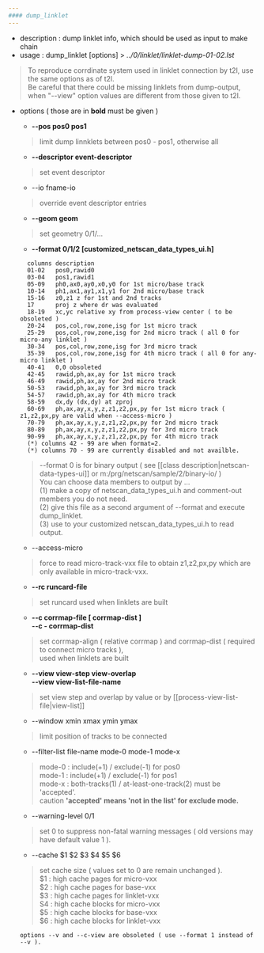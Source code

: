 ```yaml
---
#### dump_linklet
---
```


+ description : dump linklet info, which should be used as input to make chain  
+ usage : dump_linklet [options] > *../0/linklet/linklet-dump-01-02.lst*  
> To reproduce corrdinate system used in linklet connection by t2l, use the same options as of t2l.  
> Be careful that there could be missing linklets from dump-output, when "--view" option values are different from those given to t2l.  

+ options ( those are in **bold** must be given )  
  - **--pos pos0 pos1**
  > limit dump linnklets between pos0 - pos1, otherwise all  

  - **--descriptor event-descriptor**
  > set event descriptor  

  - --io fname-io
  > override event descriptor entries  

  - **--geom geom**
  > set geometry 0/1/...  

  - **--format 0/1/2 [customized_netscan_data_types_ui.h]**
  ```
    columns description
    01-02   pos0,rawid0
    03-04   pos1,rawid1
    05-09   ph0,ax0,ay0,x0,y0 for 1st micro/base track
    10-14   ph1,ax1,ay1,x1,y1 for 2nd micro/base track
    15-16   z0,z1 z for 1st and 2nd tracks
    17      proj z where dr was evaluated
    18-19   xc,yc relative xy from process-view center ( to be obsoleted )
    20-24   pos,col,row,zone,isg for 1st micro track
    25-29   pos,col,row,zone,isg for 2nd micro track ( all 0 for micro-any linklet )
    30-34   pos,col,row,zone,isg for 3rd micro track
    35-39   pos,col,row,zone,isg for 4th micro track ( all 0 for any-micro linklet )
    40-41   0,0 obsoleted
    42-45   rawid,ph,ax,ay for 1st micro track
    46-49   rawid,ph,ax,ay for 2nd micro track
    50-53   rawid,ph,ax,ay for 3rd micro track
    54-57   rawid,ph,ax,ay for 4th micro track
    58-59   dx,dy (dx,dy) at zproj
    60-69   ph,ax,ay,x,y,z,z1,z2,px,py for 1st micro track ( z1,z2,px,py are valid when --access-micro )
    70-79   ph,ax,ay,x,y,z,z1,z2,px,py for 2nd micro track
    80-89   ph,ax,ay,x,y,z,z1,z2,px,py for 3rd micro track
    90-99   ph,ax,ay,x,y,z,z1,z2,px,py for 4th micro track
    (*) columns 42 - 99 are when format=2.
    (*) columns 70 - 99 are currently disabled and not availble.
  ```
  > --format 0 is for binary output ( see [[class description|netscan-data-types-ui]] or m:/prg/netscan/sample/2/binary-io/ )  
  > You can choose data members to output by ...  
  > (1) make a copy of netscan_data_types_ui.h and comment-out members you do not need.  
  > (2) give this file as a second argument of --format and execute dump_linklet.  
  > (3) use to your customized netscan_data_types_ui.h to read output.  
  >

  - --access-micro
  > force to read micro-track-vxx file to obtain z1,z2,px,py which are only available in micro-track-vxx.  

  - **--rc runcard-file**
  > set runcard used when linklets are built  

  - **--c corrmap-file [ corrmap-dist ]**  
    **--c - corrmap-dist**
  > set corrmap-align ( relative corrmap ) and corrmap-dist ( required to connect micro tracks ),  
  > used when linklets are built  

  - **--view view-step view-overlap**  
    **--view view-list-file-name**  
  > set view step and overlap by value or by [[process-view-list-file|view-list]]  

  - --window xmin xmax ymin ymax
  > limit position of tracks to be connected  

  - --filter-list file-name mode-0 mode-1 mode-x
  > mode-0 : include(+1) / exclude(-1) for pos0  
  > mode-1 : include(+1) / exclude(-1) for pos1  
  > mode-x : both-tracks(1) / at-least-one-track(2) must be 'accepted'.  
  > caution **'accepted' means 'not in the list' for exclude mode.**  

  - --warning-level 0/1
  > set 0 to suppress non-fatal warning messages ( old versions may have default value 1 ).  

  - --cache $1 $2 $3 $4 $5 $6
  > set cache size ( values set to 0 are remain unchanged ).  
  > $1 : high cache pages for micro-vxx  
  > $2 : high cache pages for base-vxx  
  > $3 : high cache pages for linklet-vxx  
  > S4 : high cache blocks for micro-vxx  
  > $5 : high cache blocks for base-vxx  
  > $6 : high cache blocks for linklet-vxx  

  ```options --v and --c-view are obsoleted ( use --format 1 instead of --v ).```

